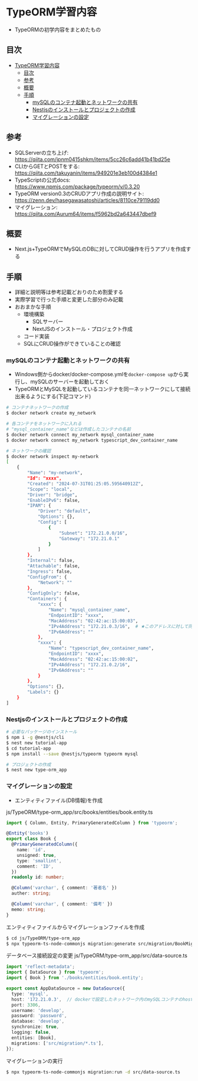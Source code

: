 # TypeORM学習内容

- TypeORMの初学内容をまとめたもの

## 目次

- [TypeORM学習内容](#typeorm学習内容)
  - [目次](#目次)
  - [参考](#参考)
  - [概要](#概要)
  - [手順](#手順)
    - [mySQLのコンテナ起動とネットワークの共有](#mysqlのコンテナ起動とネットワークの共有)
    - [Nestjsのインストールとプロジェクトの作成](#nestjsのインストールとプロジェクトの作成)
    - [マイグレーションの設定](#マイグレーションの設定)

## 参考

- SQLServerの立ち上げ: https://qiita.com/jpnm0415shkm/items/5cc26c6add41b41bd25e
- CLIからGETとPOSTをする: https://qiita.com/takuyanin/items/949201e3eb100d4384e1
- TypeScriptの公式docs: https://www.npmjs.com/package/typeorm/v/0.3.20
- TypeORM version0.3のCRUDアプリ作成の説明サイト: https://zenn.dev/hasegawasatoshi/articles/8110ce79119dd0
- マイグレーション: https://qiita.com/Aurum64/items/f5962bd2a643447dbef9

## 概要

- Next.js+TypeORMでMySQLのDBに対してCRUD操作を行うアプリを作成する

## 手順

- 詳細と説明等は参考記載どおりのため割愛する
- 実際学習で行った手順と変更した部分のみ記載
- おおまかな手順
  - 環境構築
    - SQLサーバー
    - NextJSのインストール・プロジェクト作成
  - コード実装
  - SQLにCRUD操作ができていることの確認

### mySQLのコンテナ起動とネットワークの共有

- Windows側からdocker/docker-compose.ymlを`docker-compose up`から実行し、mySQLのサーバーを起動しておく
- TypeORMとMySQLを起動しているコンテナを同一ネットワークにして接続出来るようにする(下記コマンド)

```bash
# コンテナネットワークの作成
$ docker network create my_network

# 各コンテナをネットワークに入れる
# "mysql_container_name"などは作成したコンテナの名前
$ docker network connect my_network mysql_container_name
$ docker network connect my_network typescript_dev_container_name  

# ネットワークの確認
$ docker network inspect my-network
[
    {
        "Name": "my-network",
        "Id": "xxxx",
        "Created": "2024-07-31T01:25:05.595640912Z",
        "Scope": "local",
        "Driver": "bridge",
        "EnableIPv6": false,
        "IPAM": {
            "Driver": "default",
            "Options": {},
            "Config": [
                {
                    "Subnet": "172.21.0.0/16",
                    "Gateway": "172.21.0.1"
                }
            ]
        },
        "Internal": false,
        "Attachable": false,
        "Ingress": false,
        "ConfigFrom": {
            "Network": ""
        },
        "ConfigOnly": false,
        "Containers": {
            "xxxx": {
                "Name": "mysql_container_name",
                "EndpointID": "xxxx",
                "MacAddress": "02:42:ac:15:00:03",
                "IPv4Address": "172.21.0.3/16",  # ★このアドレスに対して同一ネットワーク内のコンテナから接続が可能
                "IPv6Address": ""
            },
            "xxxx": {
                "Name": "typescript_dev_container_name",
                "EndpointID": "xxxx",
                "MacAddress": "02:42:ac:15:00:02",
                "IPv4Address": "172.21.0.2/16",
                "IPv6Address": ""
            }
        },
        "Options": {},
        "Labels": {}
    }
]
```

### Nestjsのインストールとプロジェクトの作成

```bash
# 必要なパッケージのインストール
$ npm i -g @nestjs/cli
$ nest new tutorial-app
$ cd tutorial-app
$ npm install --save @nestjs/typeorm typeorm mysql

# プロジェクトの作成
$ nest new type-orm_app
```

### マイグレーションの設定

- エンティティファイル(DB情報)を作成

js/TypeORM/type-orm_app/src/books/entities/book.entity.ts

```ts
import { Column, Entity, PrimaryGeneratedColumn } from 'typeorm';

@Entity('books')
export class Book {
  @PrimaryGeneratedColumn({
    name: 'id',
    unsigned: true,
    type: 'smallint',
    comment: 'ID',
  })
  readonly id: number;

  @Column('varchar', { comment: '著者名' })
  auther: string;

  @Column('varchar', { comment: '備考' })
  memo: string;
}
```

エンティティファイルからマイグレーションファイルを作成

```bash
$ cd js/TypeORM/type-orm_app
$ npx typeorm-ts-node-commonjs migration:generate src/migration/BookMigration -d src/books/entities/book.entity.ts
```

データベース接続設定の変更
js/TypeORM/type-orm_app/src/data-source.ts

```ts
import 'reflect-metadata';
import { DataSource } from 'typeorm';
import { Book } from './books/entities/book.entity';

export const AppDataSource = new DataSource({
  type: 'mysql',
  host: '172.21.0.3',  // dockerで設定したネットワーク内のmySQLコンテナのhost名
  port: 3306,
  username: 'develop',
  password: 'password',
  database: 'develop',
  synchronize: true,
  logging: false,
  entities: [Book],
  migrations: ['src/migration/*.ts'],
});

```


マイグレーションの実行

```bash
$ npx typeorm-ts-node-commonjs migration:run -d src/data-source.ts
```